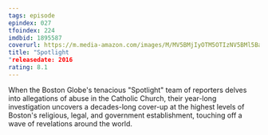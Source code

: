 ```yaml
---
tags: episode
epindex: 027
tfoindex: 224
imdbid: 1895587
coverurl: https://m.media-amazon.com/images/M/MV5BMjIyOTM5OTIzNV5BMl5BanBnXkFtZTgwMDkzODE2NjE@._V1_SY300_CR0,0,202,300_.jpg
title: "Spotlight
"releasedate: 2016
rating: 8.1
---
```


When the Boston Globe's tenacious "Spotlight" team of reporters delves into allegations of abuse in the Catholic Church, their year-long investigation uncovers a decades-long cover-up at the highest levels of Boston's religious, legal, and government establishment, touching off a wave of revelations around the world.